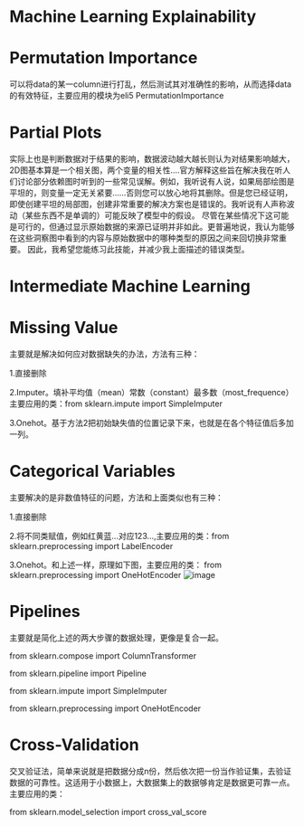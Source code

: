 # Machine Learning Explainability
# Permutation Importance

可以将data的某一column进行打乱，然后测试其对准确性的影响，从而选择data的有效特征，主要应用的模块为eli5 PermutationImportance

# Partial Plots

实际上也是判断数据对于结果的影响，数据波动越大越长则认为对结果影响越大，2D图基本算是一个相关图，两个变量的相关性....官方解释这些旨在解决我在听人们讨论部分依赖图时听到的一些常见误解。例如，我听说有人说，如果局部绘图是平坦的，则变量一定无关紧要……否则您可以放心地将其删除。但是您已经证明，即使创建平坦的局部图，创建非常重要的解决方案也是错误的。我听说有人声称波动（某些东西不是单调的）可能反映了模型中的假设。 尽管在某些情况下这可能是可行的，但通过显示原始数据的来源已证明并非如此。更普遍地说，我认为能够在这些洞察图中看到的内容与原始数据中的哪种类型的原因之间来回切换非常重要。 因此，我希望您能练习此技能，并减少我上面描述的错误类型。

# Intermediate Machine Learning
# Missing Value

主要就是解决如何应对数据缺失的办法，方法有三种：

1.直接删除

2.Imputer。填补平均值（mean）常数（constant）最多数（most_frequence）主要应用的类：from sklearn.impute import SimpleImputer

3.Onehot。基于方法2把初始缺失值的位置记录下来，也就是在各个特征值后多加一列。

# Categorical Variables

主要解决的是非数值特征的问题，方法和上面类似也有三种：

1.直接删除

2.将不同类赋值，例如红黄蓝...对应123...,主要应用的类：from sklearn.preprocessing import LabelEncoder

3.Onehot。和上述一样，原理如下图，主要应用的类： from sklearn.preprocessing import OneHotEncoder
![image](https://user-images.githubusercontent.com/77168062/117412694-a4f52480-af47-11eb-9957-058ed945e1a8.png)

# Pipelines

主要就是简化上述的两大步骤的数据处理，更像是复合一起。

from sklearn.compose import ColumnTransformer

from sklearn.pipeline import Pipeline

from sklearn.impute import SimpleImputer

from sklearn.preprocessing import OneHotEncoder

# Cross-Validation

交叉验证法，简单来说就是把数据分成n份，然后依次把一份当作验证集，去验证数据的可靠性。这适用于小数据上，大数据集上的数据够肯定是数据更可靠一点。主要应用的类：

from sklearn.model_selection import cross_val_score

